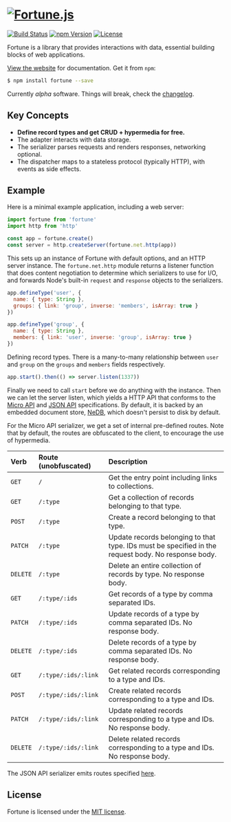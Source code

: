 # [![Fortune.js](https://fortunejs.github.io/fortune/assets/fortune_logo.svg)](http://fortunejs.com)

[![Build Status](https://img.shields.io/travis/fortunejs/fortune/master.svg?style=flat-square)](https://travis-ci.org/fortunejs/fortune)
[![npm Version](https://img.shields.io/npm/v/fortune.svg?style=flat-square)](https://www.npmjs.com/package/fortune)
[![License](https://img.shields.io/npm/l/fortune.svg?style=flat-square)](https://raw.githubusercontent.com/fortunejs/fortune/master/LICENSE)

Fortune is a library that provides interactions with data, essential building blocks of web applications.

[View the website](http://fortunejs.com) for documentation. Get it from `npm`:

```sh
$ npm install fortune --save
```

Currently *alpha* software. Things will break, check the [changelog](http://fortunejs.com/changelog/).


## Key Concepts

- **Define record types and get CRUD + hypermedia for free.**
- The adapter interacts with data storage.
- The serializer parses requests and renders responses, networking optional.
- The dispatcher maps to a stateless protocol (typically HTTP), with events as side effects.


## Example

Here is a minimal example application, including a web server:

```js
import fortune from 'fortune'
import http from 'http'

const app = fortune.create()
const server = http.createServer(fortune.net.http(app))
```

This sets up an instance of Fortune with default options, and an HTTP server instance. The `fortune.net.http` module returns a listener function that does content negotiation to determine which serializers to use for I/O, and forwards Node's built-in `request` and `response` objects to the serializers.

```js
app.defineType('user', {
  name: { type: String },
  groups: { link: 'group', inverse: 'members', isArray: true }
})

app.defineType('group', {
  name: { type: String },
  members: { link: 'user', inverse: 'group', isArray: true }
})
```

Defining record types. There is a many-to-many relationship between `user` and `group` on the `groups` and `members` fields respectively.

```js
app.start().then(() => server.listen(1337))
```

Finally we need to call `start` before we do anything with the instance. Then we can let the server listen, which yields a HTTP API that conforms to the [Micro API](http://micro-api.org) and [JSON API](http://jsonapi.org) specifications. By default, it is backed by an embedded document store, [NeDB](https://github.com/louischatriot/nedb), which doesn't persist to disk by default.

For the Micro API serializer, we get a set of internal pre-defined routes. Note that by default, the routes are obfuscated to the client, to encourage the use of hypermedia.

| Verb     | Route (unobfuscated)  | Description |
|:---------|:----------------------|:------------|
| `GET`    | `/`                   | Get the entry point including links to collections. |
| `GET`    | `/:type`              | Get a collection of records belonging to that type. |
| `POST`   | `/:type`              | Create a record belonging to that type. |
| `PATCH`  | `/:type`              | Update records belonging to that type. IDs must be specified in the request body. No response body. |
| `DELETE` | `/:type`              | Delete an entire collection of records by type. No response body. |
| `GET`    | `/:type/:ids`         | Get records of a type by comma separated IDs. |
| `PATCH`  | `/:type/:ids`         | Update records of a type by comma separated IDs. No response body. |
| `DELETE` | `/:type/:ids`         | Delete records of a type by comma separated IDs. No response body. |
| `GET`    | `/:type/:ids/:link`   | Get related records corresponding to a type and IDs. |
| `POST`   | `/:type/:ids/:link`   | Create related records corresponding to a type and IDs. |
| `PATCH`  | `/:type/:ids/:link`   | Update related records corresponding to a type and IDs. No response body. |
| `DELETE` | `/:type/:ids/:link`   | Delete related records corresponding to a type and IDs. No response body. |

The JSON API serializer emits routes specified [here](http://jsonapi.org/recommendations/).


## License

Fortune is licensed under the [MIT license](https://raw.githubusercontent.com/fortunejs/fortune/master/LICENSE).
